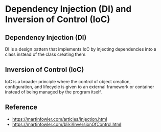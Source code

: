 # Dependency Injection (DI) and Inversion of Control (IoC)

## Dependency Injection (DI)

DI is a design pattern that implements IoC by injecting dependencies into a class instead of the class creating them.

## Inversion of Control (IoC)

IoC is a broader principle where the control of object creation, configuration, and lifecycle is given to an external framework or container instead of being managed by the program itself.

## Reference

- https://martinfowler.com/articles/injection.html
- https://martinfowler.com/bliki/InversionOfControl.html
